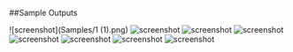 ##Sample Outputs

![screenshot](Samples/1 (1).png)
![screenshot](Samples/img11.jpg)
![screenshot](Samples/img11.jpg)
![screenshot](Samples/img11.jpg)
![screenshot](Samples/img11.jpg)
![screenshot](Samples/img11.jpg)
![screenshot](Samples/img11.jpg)
![screenshot](Samples/img11.jpg)


